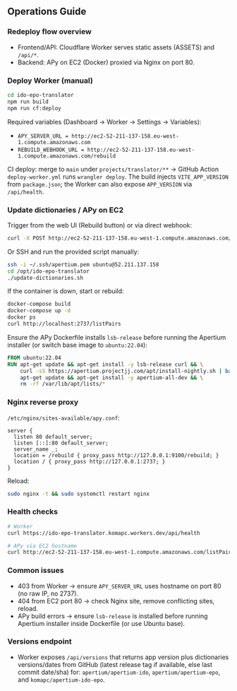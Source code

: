 ## Operations Guide

### Redeploy flow overview
- Frontend/API: Cloudflare Worker serves static assets (ASSETS) and `/api/*`.
- Backend: APy on EC2 (Docker) proxied via Nginx on port 80.

### Deploy Worker (manual)
```bash
cd ido-epo-translator
npm run build
npm run cf:deploy
```

Required variables (Dashboard → Worker → Settings → Variables):
- `APY_SERVER_URL = http://ec2-52-211-137-158.eu-west-1.compute.amazonaws.com`
- `REBUILD_WEBHOOK_URL = http://ec2-52-211-137-158.eu-west-1.compute.amazonaws.com/rebuild`

CI deploy: merge to `main` under `projects/translator/**` → GitHub Action `deploy-worker.yml` runs `wrangler deploy`.
The build injects `VITE_APP_VERSION` from `package.json`; the Worker can also expose `APP_VERSION` via `/api/health`.

### Update dictionaries / APy on EC2
Trigger from the web UI (Rebuild button) or via direct webhook:
```bash
curl -X POST http://ec2-52-211-137-158.eu-west-1.compute.amazonaws.com/rebuild
```

Or SSH and run the provided script manually:
```bash
ssh -i ~/.ssh/apertium.pem ubuntu@52.211.137.158
cd /opt/ido-epo-translator
./update-dictionaries.sh
```

If the container is down, start or rebuild:
```bash
docker-compose build
docker-compose up -d
docker ps
curl http://localhost:2737/listPairs
```

Ensure the APy Dockerfile installs `lsb-release` before running the Apertium installer (or switch base image to `ubuntu:22.04`):

```dockerfile
FROM ubuntu:22.04
RUN apt-get update && apt-get install -y lsb-release curl && \
    curl -sS https://apertium.projectjj.com/apt/install-nightly.sh | bash && \
    apt-get update && apt-get install -y apertium-all-dev && \
    rm -rf /var/lib/apt/lists/*
```

### Nginx reverse proxy
`/etc/nginx/sites-available/apy.conf`:
```nginx
server {
  listen 80 default_server;
  listen [::]:80 default_server;
  server_name _;
  location = /rebuild { proxy_pass http://127.0.0.1:9100/rebuild; }
  location / { proxy_pass http://127.0.0.1:2737; }
}
```
Reload:
```bash
sudo nginx -t && sudo systemctl restart nginx
```

### Health checks
```bash
# Worker
curl https://ido-epo-translator.komapc.workers.dev/api/health

# APy via EC2 hostname
curl http://ec2-52-211-137-158.eu-west-1.compute.amazonaws.com/listPairs
```

### Common issues
- 403 from Worker → ensure `APY_SERVER_URL` uses hostname on port 80 (no raw IP, no 2737).
- 404 from EC2 port 80 → check Nginx site, remove conflicting sites, reload.
- APy build errors → ensure `lsb-release` is installed before running Apertium installer inside Dockerfile (or use Ubuntu base).

### Versions endpoint
- Worker exposes `/api/versions` that returns app version plus dictionaries versions/dates from GitHub (latest release tag if available, else last commit date/sha) for: `apertium/apertium-ido`, `apertium/apertium-epo`, and `komapc/apertium-ido-epo`.

